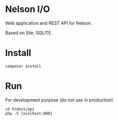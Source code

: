 Nelson I/O
========

Web application and REST API for Nelson.

Based on Sile, SQLITE.

# Install

```
composer install
```

# Run

For development purpose (do not use in production)

```
cd htdocs/api
php -S localhost:8081
```
